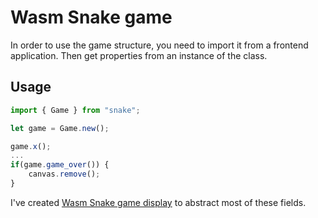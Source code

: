# Wasm Snake game

In order to use the game structure, you need to import it from a frontend application. Then get properties from an instance of the class.

## Usage
```typescript
import { Game } from "snake";

let game = Game.new();

game.x();
...
if(game.game_over()) {
    canvas.remove();
}
```

I've created [Wasm Snake game display](https://github.com/Shimon1995/Snake-Display) to abstract most of these fields.